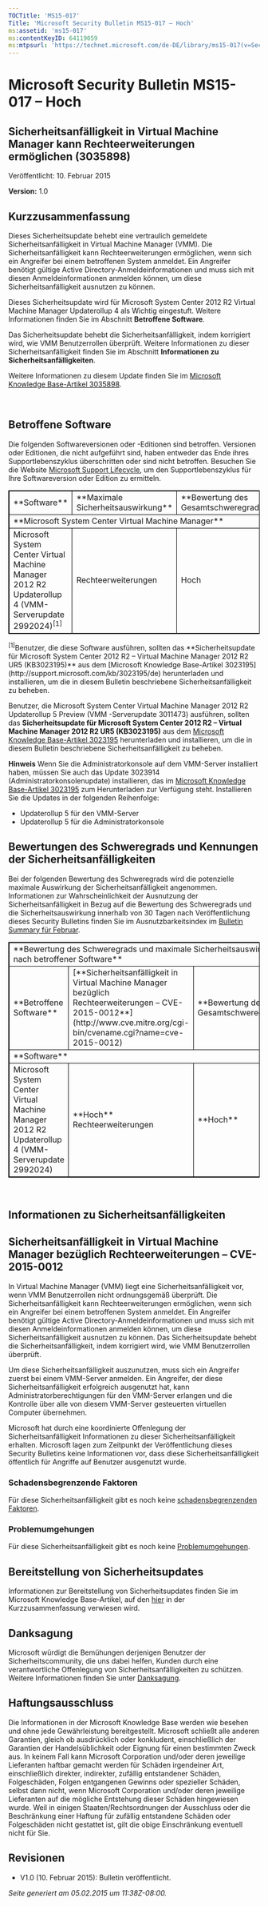 ```yaml
---
TOCTitle: 'MS15-017'
Title: 'Microsoft Security Bulletin MS15-017 – Hoch'
ms:assetid: 'ms15-017'
ms:contentKeyID: 64119059
ms:mtpsurl: 'https://technet.microsoft.com/de-DE/library/ms15-017(v=Security.10)'
---
```


Microsoft Security Bulletin MS15-017 – Hoch
===========================================

Sicherheitsanfälligkeit in Virtual Machine Manager kann Rechteerweiterungen ermöglichen (3035898)
-------------------------------------------------------------------------------------------------

Veröffentlicht: 10. Februar 2015

**Version:** 1.0

Kurzzusammenfassung
-------------------

<span id="sectionToggle0"></span>
Dieses Sicherheitsupdate behebt eine vertraulich gemeldete Sicherheitsanfälligkeit in Virtual Machine Manager (VMM). Die Sicherheitsanfälligkeit kann Rechteerweiterungen ermöglichen, wenn sich ein Angreifer bei einem betroffenen System anmeldet. Ein Angreifer benötigt gültige Active Directory-Anmeldeinformationen und muss sich mit diesen Anmeldeinformationen anmelden können, um diese Sicherheitsanfälligkeit ausnutzen zu können.

Dieses Sicherheitsupdate wird für Microsoft System Center 2012 R2 Virtual Machine Manager Updaterollup 4 als Wichtig eingestuft. Weitere Informationen finden Sie im Abschnitt **Betroffene Software**.

Das Sicherheitsupdate behebt die Sicherheitsanfälligkeit, indem korrigiert wird, wie VMM Benutzerrollen überprüft. Weitere Informationen zu dieser Sicherheitsanfälligkeit finden Sie im Abschnitt **Informationen zu Sicherheitsanfälligkeiten**.

<span id="KBArticle"></span>
Weitere Informationen zu diesem Update finden Sie im [Microsoft Knowledge Base-Artikel 3035898](https://support.microsoft.com/kb/3035898/de).

 

Betroffene Software
-------------------

<span id="sectionToggle1"></span>
Die folgenden Softwareversionen oder -Editionen sind betroffen. Versionen oder Editionen, die nicht aufgeführt sind, haben entweder das Ende ihres Supportlebenszyklus überschritten oder sind nicht betroffen. Besuchen Sie die Website [Microsoft Support Lifecycle](http://go.microsoft.com/fwlink/?linkid=21742), um den Supportlebenszyklus für Ihre Softwareversion oder Edition zu ermitteln. 

<p> </p>
<table style="border:1px solid black;">
<tr>
<td style="border:1px solid black;">
**Software**

</td>
<td style="border:1px solid black;">
**Maximale Sicherheitsauswirkung**

</td>
<td style="border:1px solid black;">
**Bewertung des Gesamtschweregrads**

</td>
<td style="border:1px solid black;">
**Ersetzte Updates**

</td>
</tr>
<tr>
<td style="border:1px solid black;" colspan="4">
**Microsoft System Center Virtual Machine Manager**

</td>
</tr>
<tr>
<td style="border:1px solid black;">
Microsoft System Center Virtual Machine Manager 2012 R2 Updaterollup 4  
(VMM-Serverupdate 2992024)<sup>[1]</sup>

</td>
<td style="border:1px solid black;">
Rechteerweiterungen

</td>
<td style="border:1px solid black;">
Hoch

</td>
<td style="border:1px solid black;">
Keine

</td>
</tr>
</table>
<p> </p>
<sup>[1]</sup>Benutzer, die diese Software ausführen, sollten das **Sicherheitsupdate für Microsoft System Center 2012 R2 – Virtual Machine Manager 2012 R2 UR5 (KB3023195)** aus dem [Microsoft Knowledge Base-Artikel 3023195](http://support.microsoft.com/kb/3023195/de) herunterladen und installieren, um die in diesem Bulletin beschriebene Sicherheitsanfälligkeit zu beheben.

Benutzer, die Microsoft System Center Virtual Machine Manager 2012 R2 Updaterollup 5 Preview (VMM -Serverupdate 3011473) ausführen, sollten das **Sicherheitsupdate für Microsoft System Center 2012 R2 – Virtual Machine Manager 2012 R2 UR5 (KB3023195)** aus dem [Microsoft Knowledge Base-Artikel 3023195](http://support.microsoft.com/kb/3023195/de) herunterladen und installieren, um die in diesem Bulletin beschriebene Sicherheitsanfälligkeit zu beheben.

**Hinweis** Wenn Sie die Administratorkonsole auf dem VMM-Server installiert haben, müssen Sie auch das Update 3023914 (Administratorkonsolenupdate) installieren, das im [Microsoft Knowledge Base-Artikel 3023195](http://support.microsoft.com/kb/3023195/de) zum Herunterladen zur Verfügung steht. Installieren Sie die Updates in der folgenden Reihenfolge:

-   Updaterollup 5 für den VMM-Server
-   Updaterollup 5 für die Administratorkonsole

Bewertungen des Schweregrads und Kennungen der Sicherheitsanfälligkeiten
------------------------------------------------------------------------

<span id="sectionToggle2"></span>
Bei der folgenden Bewertung des Schweregrads wird die potenzielle maximale Auswirkung der Sicherheitsanfälligkeit angenommen. Informationen zur Wahrscheinlichkeit der Ausnutzung der Sicherheitsanfälligkeit in Bezug auf die Bewertung des Schweregrads und die Sicherheitsauswirkung innerhalb von 30 Tagen nach Veröffentlichung dieses Security Bulletins finden Sie im Ausnutzbarkeitsindex im [Bulletin Summary für Februar](https://technet.microsoft.com/de-de/library/security/ms15-feb).

<p> </p>
<table style="border:1px solid black;">
<tr>
<td style="border:1px solid black;" colspan="3">
**Bewertung des Schweregrads und maximale Sicherheitsauswirkung nach betroffener Software**

</td>
</tr>
<tr>
<td style="border:1px solid black;">
**Betroffene Software**

</td>
<td style="border:1px solid black;">
[**Sicherheitsanfälligkeit in Virtual Machine Manager bezüglich Rechteerweiterungen – CVE-2015-0012**](http://www.cve.mitre.org/cgi-bin/cvename.cgi?name=cve-2015-0012)

</td>
<td style="border:1px solid black;">
**Bewertung des Gesamtschweregrads**

</td>
</tr>
<tr>
<td style="border:1px solid black;" colspan="3">
**Software**

</td>
</tr>
<tr>
<td style="border:1px solid black;">
Microsoft System Center Virtual Machine Manager 2012 R2 Updaterollup 4  
(VMM-Serverupdate 2992024)

</td>
<td style="border:1px solid black;">
**Hoch**   
Rechteerweiterungen

</td>
<td style="border:1px solid black;">
**Hoch**

</td>
</tr>
</table>
<p> </p>
 

Informationen zu Sicherheitsanfälligkeiten
------------------------------------------

<span id="sectionToggle3"></span>
Sicherheitsanfälligkeit in Virtual Machine Manager bezüglich Rechteerweiterungen – CVE-2015-0012
------------------------------------------------------------------------------------------------

In Virtual Machine Manager (VMM) liegt eine Sicherheitsanfälligkeit vor, wenn VMM Benutzerrollen nicht ordnungsgemäß überprüft. Die Sicherheitsanfälligkeit kann Rechteerweiterungen ermöglichen, wenn sich ein Angreifer bei einem betroffenen System anmeldet. Ein Angreifer benötigt gültige Active Directory-Anmeldeinformationen und muss sich mit diesen Anmeldeinformationen anmelden können, um diese Sicherheitsanfälligkeit ausnutzen zu können. Das Sicherheitsupdate behebt die Sicherheitsanfälligkeit, indem korrigiert wird, wie VMM Benutzerrollen überprüft.

Um diese Sicherheitsanfälligkeit auszunutzen, muss sich ein Angreifer zuerst bei einem VMM-Server anmelden. Ein Angreifer, der diese Sicherheitsanfälligkeit erfolgreich ausgenutzt hat, kann Administratorberechtigungen für den VMM-Server erlangen und die Kontrolle über alle von diesem VMM-Server gesteuerten virtuellen Computer übernehmen.

Microsoft hat durch eine koordinierte Offenlegung der Sicherheitsanfälligkeit Informationen zu dieser Sicherheitsanfälligkeit erhalten. Microsoft lagen zum Zeitpunkt der Veröffentlichung dieses Security Bulletins keine Informationen vor, dass diese Sicherheitsanfälligkeit öffentlich für Angriffe auf Benutzer ausgenutzt wurde.

### Schadensbegrenzende Faktoren

Für diese Sicherheitsanfälligkeit gibt es noch keine [schadensbegrenzenden Faktoren](https://technet.microsoft.com/de-de/library/security/dn848375.aspx).

### Problemumgehungen

Für diese Sicherheitsanfälligkeit gibt es noch keine [Problemumgehungen](https://technet.microsoft.com/de-de/library/security/dn848375.aspx).

Bereitstellung von Sicherheitsupdates
-------------------------------------

<span id="sectionToggle4"></span>
Informationen zur Bereitstellung von Sicherheitsupdates finden Sie im Microsoft Knowledge Base-Artikel, auf den [hier](#kbarticle) in der Kurzzusammenfassung verwiesen wird.

Danksagung
----------

<span id="sectionToggle5"></span>
Microsoft würdigt die Bemühungen derjenigen Benutzer der Sicherheitscommunity, die uns dabei helfen, Kunden durch eine verantwortliche Offenlegung von Sicherheitsanfälligkeiten zu schützen. Weitere Informationen finden Sie unter [Danksagung](https://technet.microsoft.com/de-de/library/security/dn903755.aspx). 

Haftungsausschluss
------------------

<span id="sectionToggle6"></span>
Die Informationen in der Microsoft Knowledge Base werden wie besehen und ohne jede Gewährleistung bereitgestellt. Microsoft schließt alle anderen Garantien, gleich ob ausdrücklich oder konkludent, einschließlich der Garantien der Handelsüblichkeit oder Eignung für einen bestimmten Zweck aus. In keinem Fall kann Microsoft Corporation und/oder deren jeweilige Lieferanten haftbar gemacht werden für Schäden irgendeiner Art, einschließlich direkter, indirekter, zufällig entstandener Schäden, Folgeschäden, Folgen entgangenen Gewinns oder spezieller Schäden, selbst dann nicht, wenn Microsoft Corporation und/oder deren jeweilige Lieferanten auf die mögliche Entstehung dieser Schäden hingewiesen wurde. Weil in einigen Staaten/Rechtsordnungen der Ausschluss oder die Beschränkung einer Haftung für zufällig entstandene Schäden oder Folgeschäden nicht gestattet ist, gilt die obige Einschränkung eventuell nicht für Sie.

Revisionen
----------

<span id="sectionToggle7"></span>
-   V1.0 (10. Februar 2015): Bulletin veröffentlicht.

*Seite generiert am 05.02.2015 um 11:38Z-08:00.*
